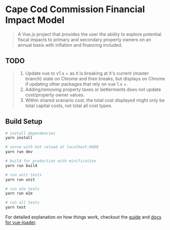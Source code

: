 # Cape Cod Commission Financial Impact Model

> A Vue.js project that provides the user the ability to explore potential fiscal impacts to primary and secondary property owners on an annual basis with inflation and financing included.

## TODO

>  1. Update vue to v1.x + as it is breaking at it's current (master branch) state on Chrome and then breaks, but displays on Chrome if updating other packages that rely on vue 1.x +.
>  2. Adding/removing property taxes or betterments does not update cost/property owner values.
>  3. Within shared scenario cost, the total cost displayed might only be total capital costs, not total all cost types.

## Build Setup

``` bash
# install dependencies
yarn install

# serve with hot reload at localhost:8080
yarn run dev

# build for production with minification
yarn run build

# run unit tests
yarn run unit

# run e2e tests
yarn run e2e

# run all tests
yarn test
```

For detailed explanation on how things work, checkout the [guide](http://vuejs-templates.github.io/webpack/) and [docs for vue-loader](http://vuejs.github.io/vue-loader).

